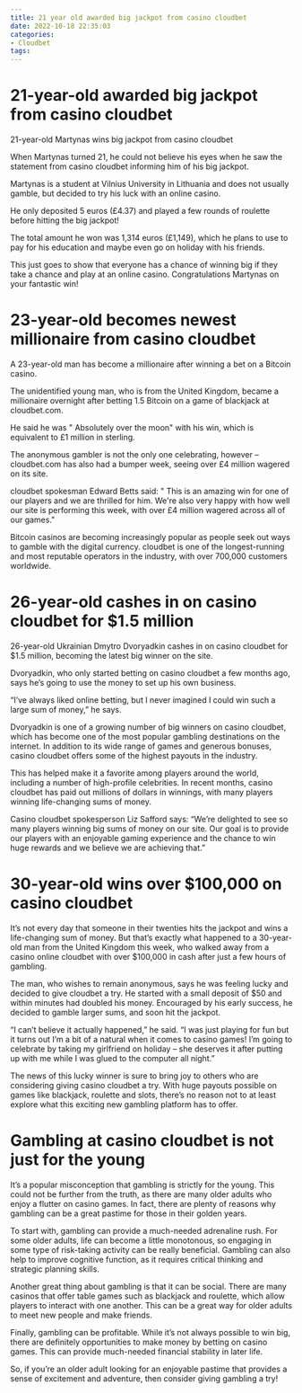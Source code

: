 ```yaml
---
title: 21 year old awarded big jackpot from casino cloudbet
date: 2022-10-18 22:35:03
categories:
- Cloudbet
tags:
---
```



#  21-year-old awarded big jackpot from casino cloudbet

21-year-old Martynas wins big jackpot from casino cloudbet

When Martynas turned 21, he could not believe his eyes when he saw the statement from casino cloudbet informing him of his big jackpot. 

Martynas is a student at Vilnius University in Lithuania and does not usually gamble, but decided to try his luck with an online casino. 

He only deposited 5 euros (£4.37) and played a few rounds of roulette before hitting the big jackpot! 

The total amount he won was 1,314 euros (£1,149), which he plans to use to pay for his education and maybe even go on holiday with his friends. 

This just goes to show that everyone has a chance of winning big if they take a chance and play at an online casino. Congratulations Martynas on your fantastic win!

#  23-year-old becomes newest millionaire from casino cloudbet



A 23-year-old man has become a millionaire after winning a bet on a Bitcoin casino.

The unidentified young man, who is from the United Kingdom, became a millionaire overnight after betting 1.5 Bitcoin on a game of blackjack at cloudbet.com.

He said he was " Absolutely over the moon" with his win, which is equivalent to £1 million in sterling.

The anonymous gambler is not the only one celebrating, however – cloudbet.com has also had a bumper week, seeing over £4 million wagered on its site.

cloudbet spokesman Edward Betts said: " This is an amazing win for one of our players and we are thrilled for him. We're also very happy with how well our site is performing this week, with over £4 million wagered across all of our games."


Bitcoin casinos are becoming increasingly popular as people seek out ways to gamble with the digital currency. cloudbet is one of the longest-running and most reputable operators in the industry, with over 700,000 customers worldwide.

#  26-year-old cashes in on casino cloudbet for $1.5 million

26-year-old Ukrainian Dmytro Dvoryadkin cashes in on casino cloudbet for $1.5 million, becoming the latest big winner on the site.

Dvoryadkin, who only started betting on casino cloudbet a few months ago, says he’s going to use the money to set up his own business.

“I’ve always liked online betting, but I never imagined I could win such a large sum of money,” he says.

Dvoryadkin is one of a growing number of big winners on casino cloudbet, which has become one of the most popular gambling destinations on the internet. In addition to its wide range of games and generous bonuses, casino cloudbet offers some of the highest payouts in the industry.

This has helped make it a favorite among players around the world, including a number of high-profile celebrities. In recent months, casino cloudbet has paid out millions of dollars in winnings, with many players winning life-changing sums of money.

Casino cloudbet spokesperson Liz Safford says: “We’re delighted to see so many players winning big sums of money on our site. Our goal is to provide our players with an enjoyable gaming experience and the chance to win huge rewards and we believe we are achieving that.”

#  30-year-old wins over $100,000 on casino cloudbet

It’s not every day that someone in their twenties hits the jackpot and wins a life-changing sum of money. But that’s exactly what happened to a 30-year-old man from the United Kingdom this week, who walked away from a casino online cloudbet with over $100,000 in cash after just a few hours of gambling.

The man, who wishes to remain anonymous, says he was feeling lucky and decided to give cloudbet a try. He started with a small deposit of $50 and within minutes had doubled his money. Encouraged by his early success, he decided to gamble larger sums, and soon hit the jackpot.

“I can’t believe it actually happened,” he said. “I was just playing for fun but it turns out I’m a bit of a natural when it comes to casino games! I’m going to celebrate by taking my girlfriend on holiday – she deserves it after putting up with me while I was glued to the computer all night.”

The news of this lucky winner is sure to bring joy to others who are considering giving casino cloudbet a try. With huge payouts possible on games like blackjack, roulette and slots, there’s no reason not to at least explore what this exciting new gambling platform has to offer.

#  Gambling at casino cloudbet is not just for the young

It’s a popular misconception that gambling is strictly for the young. This could not be further from the truth, as there are many older adults who enjoy a flutter on casino games. In fact, there are plenty of reasons why gambling can be a great pastime for those in their golden years.

To start with, gambling can provide a much-needed adrenaline rush. For some older adults, life can become a little monotonous, so engaging in some type of risk-taking activity can be really beneficial. Gambling can also help to improve cognitive function, as it requires critical thinking and strategic planning skills.

Another great thing about gambling is that it can be social. There are many casinos that offer table games such as blackjack and roulette, which allow players to interact with one another. This can be a great way for older adults to meet new people and make friends.

Finally, gambling can be profitable. While it’s not always possible to win big, there are definitely opportunities to make money by betting on casino games. This can provide much-needed financial stability in later life.

So, if you’re an older adult looking for an enjoyable pastime that provides a sense of excitement and adventure, then consider giving gambling a try!